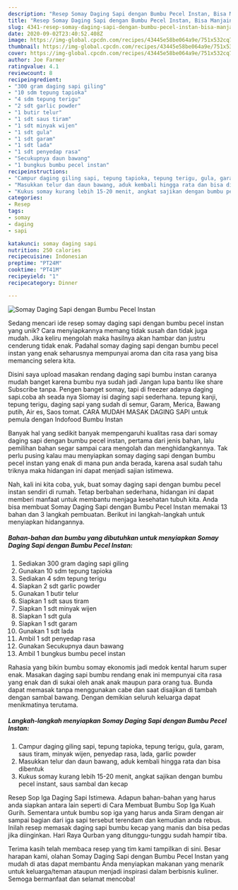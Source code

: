 ```yaml
---
description: "Resep Somay Daging Sapi dengan Bumbu Pecel Instan, Bisa Manjain Lidah"
title: "Resep Somay Daging Sapi dengan Bumbu Pecel Instan, Bisa Manjain Lidah"
slug: 4341-resep-somay-daging-sapi-dengan-bumbu-pecel-instan-bisa-manjain-lidah
date: 2020-09-02T23:40:52.408Z
image: https://img-global.cpcdn.com/recipes/43445e58be064a9e/751x532cq70/somay-daging-sapi-dengan-bumbu-pecel-instan-foto-resep-utama.jpg
thumbnail: https://img-global.cpcdn.com/recipes/43445e58be064a9e/751x532cq70/somay-daging-sapi-dengan-bumbu-pecel-instan-foto-resep-utama.jpg
cover: https://img-global.cpcdn.com/recipes/43445e58be064a9e/751x532cq70/somay-daging-sapi-dengan-bumbu-pecel-instan-foto-resep-utama.jpg
author: Joe Farmer
ratingvalue: 4.1
reviewcount: 8
recipeingredient:
- "300 gram daging sapi giling"
- "10 sdm tepung tapioka"
- "4 sdm tepung terigu"
- "2 sdt garlic powder"
- "1 butir telur"
- "1 sdt saus tiram"
- "1 sdt minyak wijen"
- "1 sdt gula"
- "1 sdt garam"
- "1 sdt lada"
- "1 sdt penyedap rasa"
- "Secukupnya daun bawang"
- "1 bungkus bumbu pecel instan"
recipeinstructions:
- "Campur daging giling sapi, tepung tapioka, tepung terigu, gula, garam, saus tiram, minyak wijen, penyedap rasa, lada, garlic powder"
- "Masukkan telur dan daun bawang, aduk kembali hingga rata dan bisa dibentuk"
- "Kukus somay kurang lebih 15-20 menit, angkat sajikan dengan bumbu pecel instant, saus sambal dan kecap"
categories:
- Resep
tags:
- somay
- daging
- sapi

katakunci: somay daging sapi 
nutrition: 250 calories
recipecuisine: Indonesian
preptime: "PT24M"
cooktime: "PT41M"
recipeyield: "1"
recipecategory: Dinner

---
```



![Somay Daging Sapi dengan Bumbu Pecel Instan](https://img-global.cpcdn.com/recipes/43445e58be064a9e/751x532cq70/somay-daging-sapi-dengan-bumbu-pecel-instan-foto-resep-utama.jpg)

Sedang mencari ide resep somay daging sapi dengan bumbu pecel instan yang unik? Cara menyiapkannya memang tidak susah dan tidak juga mudah. Jika keliru mengolah maka hasilnya akan hambar dan justru cenderung tidak enak. Padahal somay daging sapi dengan bumbu pecel instan yang enak seharusnya mempunyai aroma dan cita rasa yang bisa memancing selera kita.

Disini saya upload masakan rendang daging sapi bumbu instan caranya mudah banget karena bumbu nya sudah jadi Jangan lupa bantu like share Subscribe tanpa. Pengen banget somay, tapi di freezer adanya daging sapi.coba ah seada nya Siomay isi daging sapi sederhana. tepung kanji, tepung terigu, daging sapi yang sudah di semur, Garam, Merica, Bawang putih, Air es, Saos tomat. CARA MUDAH MASAK DAGING SAPI untuk pemula dengan Indofood Bumbu Instan

Banyak hal yang sedikit banyak mempengaruhi kualitas rasa dari somay daging sapi dengan bumbu pecel instan, pertama dari jenis bahan, lalu pemilihan bahan segar sampai cara mengolah dan menghidangkannya. Tak perlu pusing kalau mau menyiapkan somay daging sapi dengan bumbu pecel instan yang enak di mana pun anda berada, karena asal sudah tahu triknya maka hidangan ini dapat menjadi sajian istimewa.


Nah, kali ini kita coba, yuk, buat somay daging sapi dengan bumbu pecel instan sendiri di rumah. Tetap berbahan sederhana, hidangan ini dapat memberi manfaat untuk membantu menjaga kesehatan tubuh kita. Anda bisa membuat Somay Daging Sapi dengan Bumbu Pecel Instan memakai 13 bahan dan 3 langkah pembuatan. Berikut ini langkah-langkah untuk menyiapkan hidangannya.

<!--inarticleads1-->

##### Bahan-bahan dan bumbu yang dibutuhkan untuk menyiapkan Somay Daging Sapi dengan Bumbu Pecel Instan:

1. Sediakan 300 gram daging sapi giling
1. Gunakan 10 sdm tepung tapioka
1. Sediakan 4 sdm tepung terigu
1. Siapkan 2 sdt garlic powder
1. Gunakan 1 butir telur
1. Siapkan 1 sdt saus tiram
1. Siapkan 1 sdt minyak wijen
1. Siapkan 1 sdt gula
1. Siapkan 1 sdt garam
1. Gunakan 1 sdt lada
1. Ambil 1 sdt penyedap rasa
1. Gunakan Secukupnya daun bawang
1. Ambil 1 bungkus bumbu pecel instan


Rahasia yang bikin bumbu somay ekonomis jadi medok kental harum super enak. Masakan daging sapi bumbu rendang enak ini mempunyai cita rasa yang enak dan di sukai oleh anak anak maupun para orang tua. Bunda dapat memasak tanpa menggunakan cabe dan saat disajikan di tambah dengan sambal bawang. Dengan demikian seluruh keluarga dapat menikmatinya terutama. 

<!--inarticleads2-->

##### Langkah-langkah menyiapkan Somay Daging Sapi dengan Bumbu Pecel Instan:

1. Campur daging giling sapi, tepung tapioka, tepung terigu, gula, garam, saus tiram, minyak wijen, penyedap rasa, lada, garlic powder
1. Masukkan telur dan daun bawang, aduk kembali hingga rata dan bisa dibentuk
1. Kukus somay kurang lebih 15-20 menit, angkat sajikan dengan bumbu pecel instant, saus sambal dan kecap


Resep Sop Iga Daging Sapi Istimewa. Adapun bahan-bahan yang harus anda siapkan antara lain seperti di Cara Membuat Bumbu Sop Iga Kuah Gurih. Sementara untuk bumbu sop iga yang harus anda Siram dengan air sampai bagian dari iga sapi tersebut terendam dan kemudian anda rebus. Inilah resep memasak daging sapi bumbu kecap yang manis dan bisa pedas jika diinginkan. Hari Raya Qurban yang ditunggu-tunggu sudah hampir tiba. 

Terima kasih telah membaca resep yang tim kami tampilkan di sini. Besar harapan kami, olahan Somay Daging Sapi dengan Bumbu Pecel Instan yang mudah di atas dapat membantu Anda menyiapkan makanan yang menarik untuk keluarga/teman ataupun menjadi inspirasi dalam berbisnis kuliner. Semoga bermanfaat dan selamat mencoba!
